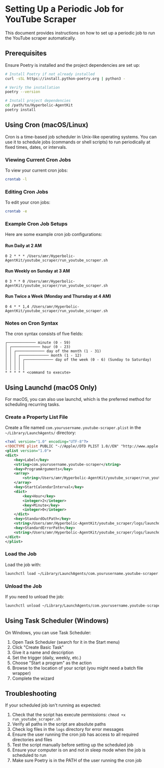 # Setting Up a Periodic Job for YouTube Scraper

This document provides instructions on how to set up a periodic job to run the YouTube scraper automatically.

## Prerequisites

Ensure Poetry is installed and the project dependencies are set up:

```bash
# Install Poetry if not already installed
curl -sSL https://install.python-poetry.org | python3 -

# Verify the installation
poetry --version

# Install project dependencies
cd /path/to/Hyperbolic-AgentKit
poetry install
```

## Using Cron (macOS/Linux)

Cron is a time-based job scheduler in Unix-like operating systems. You can use it to schedule jobs (commands or shell scripts) to run periodically at fixed times, dates, or intervals.

### Viewing Current Cron Jobs

To view your current cron jobs:

```bash
crontab -l
```

### Editing Cron Jobs

To edit your cron jobs:

```bash
crontab -e
```

### Example Cron Job Setups

Here are some example cron job configurations:

#### Run Daily at 2 AM

```
0 2 * * * /Users/amr/Hyperbolic-AgentKit/youtube_scraper/run_youtube_scraper.sh
```

#### Run Weekly on Sunday at 3 AM

```
0 3 * * 0 /Users/amr/Hyperbolic-AgentKit/youtube_scraper/run_youtube_scraper.sh
```

#### Run Twice a Week (Monday and Thursday at 4 AM)

```
0 4 * * 1,4 /Users/amr/Hyperbolic-AgentKit/youtube_scraper/run_youtube_scraper.sh
```

### Notes on Cron Syntax

The cron syntax consists of five fields:

```
┌───────────── minute (0 - 59)
│ ┌───────────── hour (0 - 23)
│ │ ┌───────────── day of the month (1 - 31)
│ │ │ ┌───────────── month (1 - 12)
│ │ │ │ ┌───────────── day of the week (0 - 6) (Sunday to Saturday)
│ │ │ │ │
│ │ │ │ │
* * * * * <command to execute>
```

## Using Launchd (macOS Only)

For macOS, you can also use launchd, which is the preferred method for scheduling recurring tasks.

### Create a Property List File

Create a file named `com.yourusername.youtube-scraper.plist` in the `~/Library/LaunchAgents/` directory:

```xml
<?xml version="1.0" encoding="UTF-8"?>
<!DOCTYPE plist PUBLIC "-//Apple//DTD PLIST 1.0//EN" "http://www.apple.com/DTDs/PropertyList-1.0.dtd">
<plist version="1.0">
<dict>
    <key>Label</key>
    <string>com.yourusername.youtube-scraper</string>
    <key>ProgramArguments</key>
    <array>
        <string>/Users/amr/Hyperbolic-AgentKit/youtube_scraper/run_youtube_scraper.sh</string>
    </array>
    <key>StartCalendarInterval</key>
    <dict>
        <key>Hour</key>
        <integer>2</integer>
        <key>Minute</key>
        <integer>0</integer>
    </dict>
    <key>StandardOutPath</key>
    <string>/Users/amr/Hyperbolic-AgentKit/youtube_scraper/logs/launchd_stdout.log</string>
    <key>StandardErrorPath</key>
    <string>/Users/amr/Hyperbolic-AgentKit/youtube_scraper/logs/launchd_stderr.log</string>
</dict>
</plist>
```

### Load the Job

Load the job with:

```bash
launchctl load ~/Library/LaunchAgents/com.yourusername.youtube-scraper.plist
```

### Unload the Job

If you need to unload the job:

```bash
launchctl unload ~/Library/LaunchAgents/com.yourusername.youtube-scraper.plist
```

## Using Task Scheduler (Windows)

On Windows, you can use Task Scheduler:

1. Open Task Scheduler (search for it in the Start menu)
2. Click "Create Basic Task"
3. Give it a name and description
4. Set the trigger (daily, weekly, etc.)
5. Choose "Start a program" as the action
6. Browse to the location of your script (you might need a batch file wrapper)
7. Complete the wizard

## Troubleshooting

If your scheduled job isn't running as expected:

1. Check that the script has execute permissions: `chmod +x run_youtube_scraper.sh`
2. Verify all paths in the script are absolute paths
3. Check log files in the `logs` directory for error messages
4. Ensure the user running the cron job has access to all required directories and files
5. Test the script manually before setting up the scheduled job
6. Ensure your computer is on and not in sleep mode when the job is scheduled to run
7. Make sure Poetry is in the PATH of the user running the cron job 